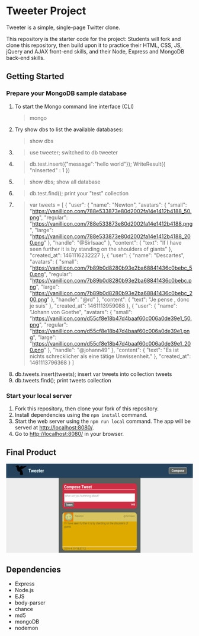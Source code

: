 # Tweeter Project

Tweeter is a simple, single-page Twitter clone.

This repository is the starter code for the project: Students will fork and clone this repository, then build upon it to practice their HTML, CSS, JS, jQuery and AJAX front-end skills, and their Node, Express and MongoDB back-end skills.

## Getting Started

### Prepare your MongoDB sample database
1. To start the Mongo command line interface (CLI)
	> mongo
2. Try show dbs to list the available databases:
	> show dbs
3. > use tweeter;		switched to db tweeter
4. > db.test.insert({"message":"hello world"});		WriteResult({ "nInserted" : 1 })
5. > show dbs;		show all database
6. > db.test.find();		print your "test" collection
7. > var tweets = [
					  {
					    "user": {
					      "name": "Newton",
					      "avatars": {
					        "small":   "https://vanillicon.com/788e533873e80d2002fa14e1412b4188_50.png",
					        "regular": "https://vanillicon.com/788e533873e80d2002fa14e1412b4188.png",
					        "large":   "https://vanillicon.com/788e533873e80d2002fa14e1412b4188_200.png"
					      },
					      "handle": "@SirIsaac"
					    },
					    "content": {
					      "text": "If I have seen further it is by standing on the shoulders of giants"
					    },
					    "created_at": 1461116232227
					  },
					  {
					    "user": {
					      "name": "Descartes",
					      "avatars": {
					        "small":   "https://vanillicon.com/7b89b0d8280b93e2ba68841436c0bebc_50.png",
					        "regular": "https://vanillicon.com/7b89b0d8280b93e2ba68841436c0bebc.png",
					        "large":   "https://vanillicon.com/7b89b0d8280b93e2ba68841436c0bebc_200.png"
					      },
					      "handle": "@rd" },
					    "content": {
					      "text": "Je pense , donc je suis"
					    },
					    "created_at": 1461113959088
					  },
					  {
					    "user": {
					      "name": "Johann von Goethe",
					      "avatars": {
					        "small":   "https://vanillicon.com/d55cf8e18b47d4baaf60c006a0de39e1_50.png",
					        "regular": "https://vanillicon.com/d55cf8e18b47d4baaf60c006a0de39e1.png",
					        "large":   "https://vanillicon.com/d55cf8e18b47d4baaf60c006a0de39e1_200.png"
					      },
					      "handle": "@johann49"
					    },
					    "content": {
					      "text": "Es ist nichts schrecklicher als eine tätige Unwissenheit."
					    },
					    "created_at": 1461113796368
					  }
					]
8. db.tweets.insert(tweets);		insert var tweets into collection tweets
9. db.tweets.find();		print tweets collection

### Start your local server
1. Fork this repository, then clone your fork of this repository.
2. Install dependencies using the `npm install` command.
3. Start the web server using the `npm run local` command. The app will be served at <http://localhost:8080/>.
4. Go to <http://localhost:8080/> in your browser.

## Final Product

!["screenshot description"](https://github.com/nicholasyyu/tweeter/blob/master/docs/tweeter1.png?raw=true)

## Dependencies

- Express
- Node.js
- EJS
- body-parser
- chance
- md5
- mongoDB
- nodemon
